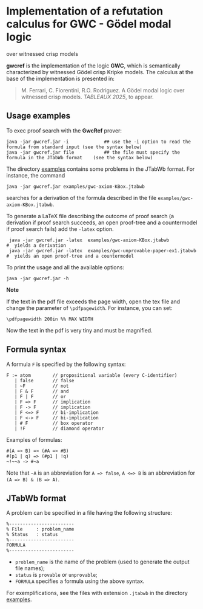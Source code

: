 # Implementation of a refutation calculus for GWC - Gödel modal logic
over witnessed crisp models


**gwcref** is the implementation of the logic **GWC**, which is
semantically characterized by witnessed Gödel crisp Kripke models. The
calculus at the base of the implementation is presented in:

>M. Ferrari, C. Fiorentini, R.O. Rodriguez.  A Gödel modal logic
>over witnessed crisp models. *TABLEAUX 2025*, to appear.


## Usage examples

To exec proof search with the **GwcRef** prover:

```
java -jar gwcref.jar -i             ## use the -i option to read the formula from standard input (see the syntax below)
java -jar gwcref.jar file           ## the file must specify the formula in the JTabWb format    (see the syntax below)
```

The directory   [examples](https://github.com/ferram/jtabwb_provers/tree/master/gwc_ref/examples)  contains some problems in the JTabWb format.
For instance, the command

```
java -jar gwcref.jar examples/gwc-axiom-KBox.jtabwb  
```
 searches for a derivation of the formula described in the file `examples/gwc-axiom-KBox.jtabwb`.

To generate a LaTeX file describing the outcome of proof search (a derivation if
proof search succeeds, an open proof-tree  and a countermodel if proof search fails) add the `-latex` option.

```
 java -jar gwcref.jar -latex  examples/gwc-axiom-KBox.jtabwb                #  yields a derivation
 java -jar gwcref.jar -latex  examples/gwc-unprovable-paper-ex1.jtabwb      #  yields an open proof-tree and a countermodel           
```


To print the usage and all the available  options:

```
java -jar gwcref.jar -h
```

**Note**

If the text in the pdf file exceeds the page width, open the tex file and change the parameter of 
`\pdfpagewidth`. For instance, you can set: 

```
\pdfpagewidth 200in %% MAX WIDTH
```

Now the text in the pdf is very tiny and must be magnified.


## Formula syntax

A formula `F` is specified by the following syntax:

```
F := atom        // propositional variable (every C-identifier)
   | false       // false
   | ~F          // not 
   | F & F       // and
   | F | F       // or
   | F => F      // implication
   | F -> F      // implication
   | F <=> F     // bi-implication
   | F <-> F     // bi-implication
   | # F         // box operator
   | !F          // diamond operator
```


Examples of formulas:

```
#(A => B) => (#A => #B)
#(p1 | q) => (#p1 | !q)
~!~~a -> #~a
```

Note that `~A` is an abbreviation for  `A => false`, `A <=> B` is an abbreviation for  `(A => B) & (B => A)`.


## JTabWb format

A problem can be specified in a file having the following structure:

```
%------------------------
% File     : problem_name
% Status   : status
%------------------------
FORMULA
%------------------------
```



- `problem_name` is the name of the problem (used to generate the output file names);
- `status` is `provable` or `unprovable`;
- `FORMULA` specifies a formula using the above syntax.

For exemplifications, see the files with extension `.jtabwb` in the directory
[examples](https://github.com/ferram/jtabwb_provers/tree/master/gwc_ref/examples). 

